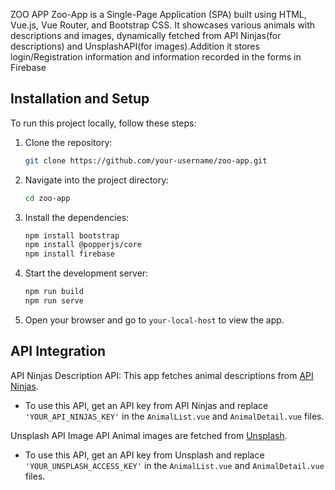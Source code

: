 ZOO APP
Zoo-App is a Single-Page Application (SPA) built using HTML, Vue.js, Vue Router, and Bootstrap CSS. It showcases various animals with descriptions and images, dynamically fetched from API Ninjas(for descriptions) and UnsplashAPI(for images).Addition it stores login/Registration information and information recorded in the forms in Firebase

## Installation and Setup

To run this project locally, follow these steps:

1. Clone the repository:

   ```bash
   git clone https://github.com/your-username/zoo-app.git

   ```

2. Navigate into the project directory:

   ```bash
   cd zoo-app
   ```

3. Install the dependencies:

   ```bash
   npm install bootstrap
   npm install @popperjs/core
   npm install firebase
   ```

4. Start the development server:

   ```bash
   npm run build
   npm run serve
   ```

5. Open your browser and go to `your-local-host` to view the app.

## API Integration

API Ninjas
Description API:
This app fetches animal descriptions from [API Ninjas](https://api-ninjas.com/api/animals).

- To use this API, get an API key from API Ninjas and replace `'YOUR_API_NINJAS_KEY'` in the `AnimalList.vue` and `AnimalDetail.vue` files.

Unsplash API
Image API
Animal images are fetched from [Unsplash](https://unsplash.com/developers).

- To use this API, get an API key from Unsplash and replace `'YOUR_UNSPLASH_ACCESS_KEY'` in the `AnimalList.vue` and `AnimalDetail.vue` files.
